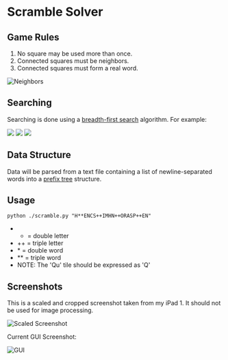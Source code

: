 Scramble Solver
===============

## Game Rules

1. No square may be used more than once.
2. Connected squares must be neighbors.
3. Connected squares must form a real word.

![Neighbors](http://img40.imageshack.us/img40/8409/neighbors.png)

## Searching

Searching is done using a [breadth-first search][wiki_bfs] algorithm.
For example:

<img src="http://img94.imageshack.us/img94/5025/83315660.png">
<img src="http://img407.imageshack.us/img407/7328/0010ek.png">
<img src="http://img195.imageshack.us/img195/6126/0001gm.png">

## Data Structure

Data will be parsed from a text file containing a list of newline-separated
words into a [prefix tree][wiki_trie] structure.

## Usage

```
python ./scramble.py "H**ENCS++IMHN++ORASP++EN"
```

* + = double letter
* ++ = triple letter
* \* = double word
* \*\* = triple word
* NOTE: The 'Qu' tile should be expressed as 'Q'

## Screenshots

This is a scaled and cropped screenshot taken from my iPad 1. It should not be
used for image processing.

![Scaled Screenshot](http://dumpon.us/media/uploads/scaled_screenshot.png)

Current GUI Screenshot:

![GUI](http://img812.imageshack.us/img812/2074/guiscreenshot.png)

[wiki_bfs]: http://en.wikipedia.org/wiki/Breadth-first_search
[wiki_trie]: http://en.wikipedia.org/wiki/Trie
